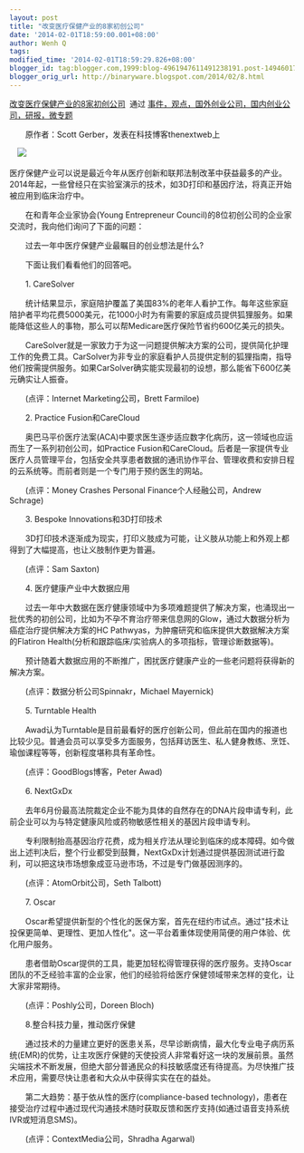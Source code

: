 ```yaml
---
layout: post
title: "改变医疗保健产业的8家初创公司"
date: '2014-02-01T18:59:00.001+08:00'
author: Wenh Q
tags:
modified_time: '2014-02-01T18:59:29.826+08:00'
blogger_id: tag:blogger.com,1999:blog-4961947611491238191.post-1494601763226067721
blogger_orig_url: http://binaryware.blogspot.com/2014/02/8.html
---
```

[改变医疗保健产业的8家初创公司](http://www.kuailiyu.com/article/8115.html)  通过
[事件，观点，国外创业公司，国内创业公司，研报，微专题](http://www.kuailiyu.com/)

　　原作者：Scott Gerber，发表在科技博客thenextweb上

　![](https://images-blogger-opensocial.googleusercontent.com/gadgets/proxy?url=http%3A%2F%2Fwww.kuailiyu.com%2Fuploadfile%2F2014%2F0201%2F20140201110229123.png&container=blogger&gadget=a&rewriteMime=image%2F*)　

医疗保健产业可以说是最近今年从医疗创新和联邦法制改革中获益最多的产业。2014年起，一些曾经只在实验室演示的技术，如3D打印和基因疗法，将真正开始被应用到临床治疗中。

　　在和青年企业家协会(Young Entrepreneur
Council)的8位初创公司的企业家交流时，我向他们询问了下面的问题：

　　过去一年中医疗保健产业最瞩目的创业想法是什么?

　　下面让我们看看他们的回答吧。

　　1. CareSolver

　　统计结果显示，家庭陪护覆盖了美国83%的老年人看护工作。每年这些家庭陪护者平均花费5000美元，花1000小时为有需要的家庭成员提供狐狸服务。如果能降低这些人的事物，那么可以帮Medicare医疗保险节省约600亿美元的损失。

　　CareSolver就是一家致力于为这一问题提供解决方案的公司，提供简化护理工作的免费工具。CarSolver为非专业的家庭看护人员提供定制的狐狸指南，指导他们按需提供服务。如果CarSolver确实能实现最初的设想，那么能省下600亿美元确实让人振奋。

　　(点评：Internet Marketing公司，Brett Farmiloe)

　　2. Practice Fusion和CareCloud

　　奥巴马平价医疗法案(ACA)中要求医生逐步适应数字化病历，这一领域也应运而生了一系列初创公司，如Practice
Fusion和CareCloud。后者是一家提供专业医疗人员管理平台，包括安全共享患者数据的通讯协作平台、管理收费和安排日程的云系统等。而前者则是一个专门用于预约医生的网站。

　　(点评：Money Crashes Personal Finance个人经融公司，Andrew Schrage)

　　3. Bespoke Innovations和3D打印技术

　　3D打印技术逐渐成为现实，打印义肢成为可能，让义肢从功能上和外观上都得到了大幅提高，也让义肢制作更为普遍。

　　(点评：Sam Saxton)

　　4. 医疗健康产业中大数据应用

　　过去一年中大数据在医疗健康领域中为多项难题提供了解决方案，也涌现出一批优秀的初创公司，比如为不孕不育治疗带来信息网的Glow，通过大数据分析为癌症治疗提供解决方案的HC
Pathwyas，为肿瘤研究和临床提供大数据解决方案的Flatiron
Health(分析和跟踪临床/实验病人的多项指标，管理诊断数据等)。

　　预计随着大数据应用的不断推广，困扰医疗健康产业的一些老问题将获得新的解决方案。

　　(点评：数据分析公司Spinnakr，Michael Mayernick)

　　5. Turntable Health

　　Awad认为Turntable是目前最看好的医疗创新公司，但此前在国内的报道也比较少见。普通会员可以享受多方面服务，包括拜访医生、私人健身教练、烹饪、瑜伽课程等等，创新程度堪称具有革命性。

　　(点评：GoodBlogs博客，Peter Awad)

　　6. NextGxDx

　　去年6月份最高法院裁定企业不能为具体的自然存在的DNA片段申请专利，此前企业可以为与特定健康风险或药物敏感性相关的基因片段申请专利。

　　专利限制抬高基因治疗花费，成为相关疗法从理论到临床的成本障碍。如今做出上述判决后，整个行业都受到鼓舞，NextGxDx计划通过提供基因测试进行盈利，可以把这块市场想象成亚马逊市场，不过是专门做基因测序的。

　　(点评：AtomOrbit公司，Seth Talbott)

　　7. Oscar

　　Oscar希望提供新型的个性化的医保方案，首先在纽约市试点。通过"技术让投保更简单、更理性、更加人性化"。这一平台着重体现使用简便的用户体验、优化用户服务。

　　患者借助Oscar提供的工具，能更加轻松得管理获得的医疗服务。支持Oscar团队的不乏经验丰富的企业家，他们的经验将给医疗保健领域带来怎样的变化，让大家非常期待。

　　(点评：Poshly公司，Doreen Bloch)

　　8.整合科技力量，推动医疗保健

　　通过技术的力量建立更好的医患关系，尽早诊断病情，最大化专业电子病历系统(EMR)的优势，让主攻医疗保健的天使投资人非常看好这一块的发展前景。虽然尖端技术不断发展，但绝大部分普通民众的科技敏感度还有待提高。为尽快推广技术应用，需要尽快让患者和大众从中获得实实在在的益处。

　　第二大趋势：基于依从性的医疗(compliance-based
technology)，患者在接受治疗过程中通过现代沟通技术随时获取反馈和医疗支持(如通过语音支持系统IVR或短消息SMS)。

　　(点评：ContextMedia公司，Shradha Agarwal)
